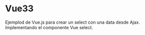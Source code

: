 # Vue33
Ejemplod de Vue.js para crear un select con una data desde Ajax. Implementando el componente Vue select.

